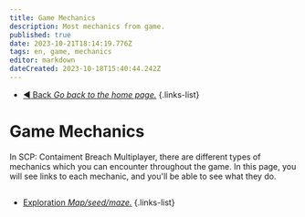 ```yaml
---
title: Game Mechanics
description: Most mechanics from game.
published: true
date: 2023-10-21T18:14:19.776Z
tags: en, game, mechanics
editor: markdown
dateCreated: 2023-10-18T15:40:44.242Z
---
```


- [:arrow_backward: Back *Go back to the home page.*](/en/home#single-playerco-op)
{.links-list}
# Game Mechanics
In SCP: Contaiment Breach Multiplayer, there are different types of mechanics which you can encounter throughout the game. In this page, you will see links to each mechanic, and you'll be able to see what they do.
## 
- [Exploration *Map/seed/maze.*](/en/game/mechanics/Exploration)
{.links-list}